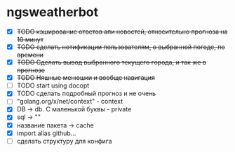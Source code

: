 # ngsweatherbot

- [x] ~~TODO кэширование ответов апи новостей, относительно прогноза на 10 минут~~ 
- [x] ~~TODO сделать нотификации пользователям, о выбранной погоде, по времени~~
- [x] ~~TODO Сделать вывод выбранного текущего города, и так же в прогнозе~~
- [x] ~~TODO Няшные менюшки и вообще навигация~~
- [ ] TODO start using docopt
- [x] TODO сделать подробный прогноз и не очень
- [ ] "golang.org/x/net/context" - context
- [x] DB -> db. С маленькой буквы - private
- [x] sql -> ""
- [x] название пакета -> cache
- [x] import alias github...
- [ ] сделать структуру для конфига
